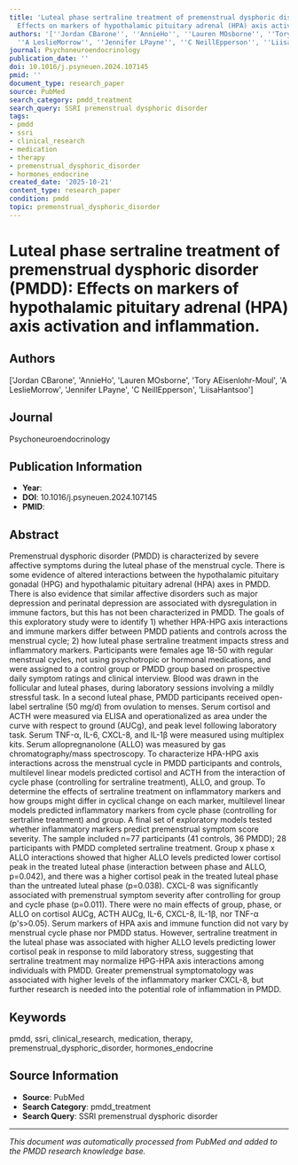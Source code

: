```yaml
---
title: 'Luteal phase sertraline treatment of premenstrual dysphoric disorder (PMDD):
  Effects on markers of hypothalamic pituitary adrenal (HPA) axis activation and inflammation.'
authors: '[''Jordan CBarone'', ''AnnieHo'', ''Lauren MOsborne'', ''Tory AEisenlohr-Moul'',
  ''A LeslieMorrow'', ''Jennifer LPayne'', ''C NeillEpperson'', ''LiisaHantsoo'']'
journal: Psychoneuroendocrinology
publication_date: ''
doi: 10.1016/j.psyneuen.2024.107145
pmid: ''
document_type: research_paper
source: PubMed
search_category: pmdd_treatment
search_query: SSRI premenstrual dysphoric disorder
tags:
- pmdd
- ssri
- clinical_research
- medication
- therapy
- premenstrual_dysphoric_disorder
- hormones_endocrine
created_date: '2025-10-21'
content_type: research_paper
condition: pmdd
topic: premenstrual_dysphoric_disorder
---
```


# Luteal phase sertraline treatment of premenstrual dysphoric disorder (PMDD): Effects on markers of hypothalamic pituitary adrenal (HPA) axis activation and inflammation.

## Authors
['Jordan CBarone', 'AnnieHo', 'Lauren MOsborne', 'Tory AEisenlohr-Moul', 'A LeslieMorrow', 'Jennifer LPayne', 'C NeillEpperson', 'LiisaHantsoo']

## Journal
Psychoneuroendocrinology

## Publication Information
- **Year**: 
- **DOI**: 10.1016/j.psyneuen.2024.107145
- **PMID**: 

## Abstract
Premenstrual dysphoric disorder (PMDD) is characterized by severe affective symptoms during the luteal phase of the menstrual cycle. There is some evidence of altered interactions between the hypothalamic pituitary gonadal (HPG) and hypothalamic pituitary adrenal (HPA) axes in PMDD. There is also evidence that similar affective disorders such as major depression and perinatal depression are associated with dysregulation in immune factors, but this has not been characterized in PMDD. The goals of this exploratory study were to identify 1) whether HPA-HPG axis interactions and immune markers differ between PMDD patients and controls across the menstrual cycle; 2) how luteal phase sertraline treatment impacts stress and inflammatory markers. Participants were females age 18-50 with regular menstrual cycles, not using psychotropic or hormonal medications, and were assigned to a control group or PMDD group based on prospective daily symptom ratings and clinical interview. Blood was drawn in the follicular and luteal phases, during laboratory sessions involving a mildly stressful task. In a second luteal phase, PMDD participants received open-label sertraline (50 mg/d) from ovulation to menses. Serum cortisol and ACTH were measured via ELISA and operationalized as area under the curve with respect to ground (AUCg), and peak level following laboratory task. Serum TNF-α, IL-6, CXCL-8, and IL-1β were measured using multiplex kits. Serum allopregnanolone (ALLO) was measured by gas chromatography/mass spectroscopy. To characterize HPA-HPG axis interactions across the menstrual cycle in PMDD participants and controls, multilevel linear models predicted cortisol and ACTH from the interaction of cycle phase (controlling for sertraline treatment), ALLO, and group. To determine the effects of sertraline treatment on inflammatory markers and how groups might differ in cyclical change on each marker, multilevel linear models predicted inflammatory markers from cycle phase (controlling for sertraline treatment) and group. A final set of exploratory models tested whether inflammatory markers predict premenstrual symptom score severity. The sample included n=77 participants (41 controls, 36 PMDD); 28 participants with PMDD completed sertraline treatment. Group x phase x ALLO interactions showed that higher ALLO levels predicted lower cortisol peak in the treated luteal phase (interaction between phase and ALLO, p=0.042), and there was a higher cortisol peak in the treated luteal phase than the untreated luteal phase (p=0.038). CXCL-8 was significantly associated with premenstrual symptom severity after controlling for group and cycle phase (p=0.011). There were no main effects of group, phase, or ALLO on cortisol AUCg, ACTH AUCg, IL-6, CXCL-8, IL-1β, nor TNF-α (p's>0.05). Serum markers of HPA axis and immune function did not vary by menstrual cycle phase nor PMDD status. However, sertraline treatment in the luteal phase was associated with higher ALLO levels predicting lower cortisol peak in response to mild laboratory stress, suggesting that sertraline treatment may normalize HPG-HPA axis interactions among individuals with PMDD. Greater premenstrual symptomatology was associated with higher levels of the inflammatory marker CXCL-8, but further research is needed into the potential role of inflammation in PMDD.

## Keywords
pmdd, ssri, clinical_research, medication, therapy, premenstrual_dysphoric_disorder, hormones_endocrine

## Source Information
- **Source**: PubMed
- **Search Category**: pmdd_treatment
- **Search Query**: SSRI premenstrual dysphoric disorder

---
*This document was automatically processed from PubMed and added to the PMDD research knowledge base.*
